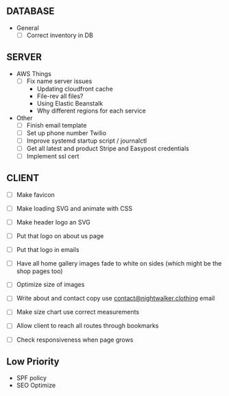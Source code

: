 ## DATABASE
* General
  - [ ] Correct inventory in DB
  
## SERVER
* AWS Things
  - [ ] Fix name server issues
    - Updating cloudfront cache
    - File-rev all files?
    - Using Elastic Beanstalk
    - Why different regions for each service

* Other
  - [ ] Finish email template
  - [ ] Set up phone number Twilio
  - [ ] Improve systemd startup script / journalctl
  - [ ] Get all latest and product Stripe and Easypost credentials
  - [ ] Implement ssl cert
  
## CLIENT
  - [ ] Make favicon
  - [ ] Make loading SVG and animate with CSS
  - [ ] Make header logo an SVG
  - [ ] Put that logo on about us page
  - [ ] Put that logo in emails
  - [ ] Have all home gallery images fade to white on sides (which might be the shop pages too)  
  - [ ] Optimize size of images
  - [ ] Write about and contact copy use contact@nightwalker.clothing email

  - [ ] Make size chart use correct measurements
  - [ ] Allow client to reach all routes through bookmarks

  - [ ] Check responsiveness when page grows
  
## Low Priority
  - SPF policy 
  - SEO Optimize
